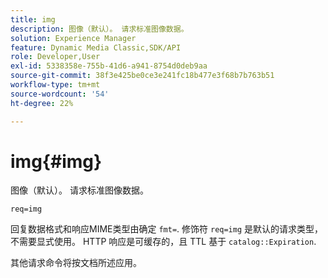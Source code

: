 ```yaml
---
title: img
description: 图像（默认）。 请求标准图像数据。
solution: Experience Manager
feature: Dynamic Media Classic,SDK/API
role: Developer,User
exl-id: 5338358e-755b-41d6-a941-8754d0deb9aa
source-git-commit: 38f3e425be0ce3e241fc18b477e3f68b7b763b51
workflow-type: tm+mt
source-wordcount: '54'
ht-degree: 22%

---
```


# img{#img}

图像（默认）。 请求标准图像数据。

`req=img`

回复数据格式和响应MIME类型由确定 `fmt=`. 修饰符 `req=img` 是默认的请求类型，不需要显式使用。 HTTP 响应是可缓存的，且 TTL 基于 `catalog::Expiration`.

其他请求命令将按文档所述应用。
